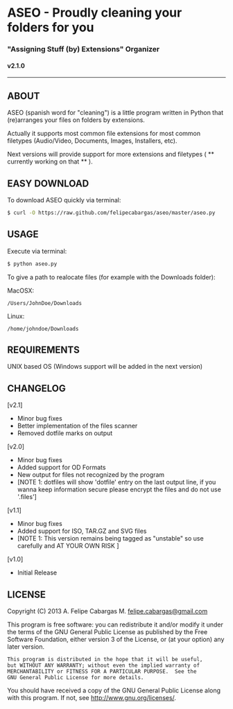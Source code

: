 # ASEO - Proudly cleaning your folders for you
### "Assigning Stuff (by) Extensions" Organizer
#### v2.1.0
___

ABOUT
-----

ASEO (spanish word for "cleaning") is a little program written in Python that (re)arranges your files on folders by extensions.

Actually it supports most common file extensions for most common filetypes (Audio/Video, Documents, Images, Installers, etc).

Next versions will provide support for more extensions and filetypes ( ** currently working on that ** ).

EASY DOWNLOAD
-----

To download ASEO quickly via terminal:

```bash
$ curl -O https://raw.github.com/felipecabargas/aseo/master/aseo.py
```

USAGE
-----

Execute via terminal:

```bash
$ python aseo.py
```

To give a path to realocate files (for example with the Downloads folder):

MacOSX:

```
/Users/JohnDoe/Downloads
````

Linux:

```
/home/johndoe/Downloads
````

REQUIREMENTS
------------

UNIX based OS (Windows support will be added in the next version)

CHANGELOG
---------

[v2.1]

  - Minor bug fixes
  - Better implementation of the files scanner
  - Removed dotfile marks on output

[v2.0]

  - Minor bug fixes
  - Added support for OD Formats
  - New output for files not recognized by the program
  - [NOTE 1: dotfiles will show 'dotfile' entry on the last output line, if you wanna keep information secure please encrypt the files and do not use '.files']

[v1.1]

  - Minor bug fixes
  - Added support for ISO, TAR.GZ and SVG files
  - [NOTE 1: This version remains being tagged as "unstable" so use carefully and AT YOUR OWN RISK ]

[v1.0]

  - Initial Release

LICENSE
-------

Copyright (C) 2013  A. Felipe Cabargas M. <felipe.cabargas@gmail.com>

   This program is free software: you can redistribute it and/or modify
   it under the terms of the GNU General Public License as published by
   the Free Software Foundation, either version 3 of the License, or
   (at your option) any later version.

    This program is distributed in the hope that it will be useful,
    but WITHOUT ANY WARRANTY; without even the implied warranty of
    MERCHANTABILITY or FITNESS FOR A PARTICULAR PURPOSE.  See the
    GNU General Public License for more details.

   You should have received a copy of the GNU General Public License
   along with this program.  If not, see <http://www.gnu.org/licenses/>.